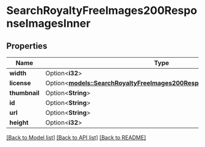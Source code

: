 # SearchRoyaltyFreeImages200ResponseImagesInner

## Properties

Name | Type | Description | Notes
------------ | ------------- | ------------- | -------------
**width** | Option<**i32**> |  | [optional]
**license** | Option<[**models::SearchRoyaltyFreeImages200ResponseImagesInnerLicense**](searchRoyaltyFreeImages_200_response_images_inner_license.md)> |  | [optional]
**thumbnail** | Option<**String**> |  | [optional]
**id** | Option<**String**> |  | [optional]
**url** | Option<**String**> |  | [optional]
**height** | Option<**i32**> |  | [optional]

[[Back to Model list]](../README.md#documentation-for-models) [[Back to API list]](../README.md#documentation-for-api-endpoints) [[Back to README]](../README.md)


